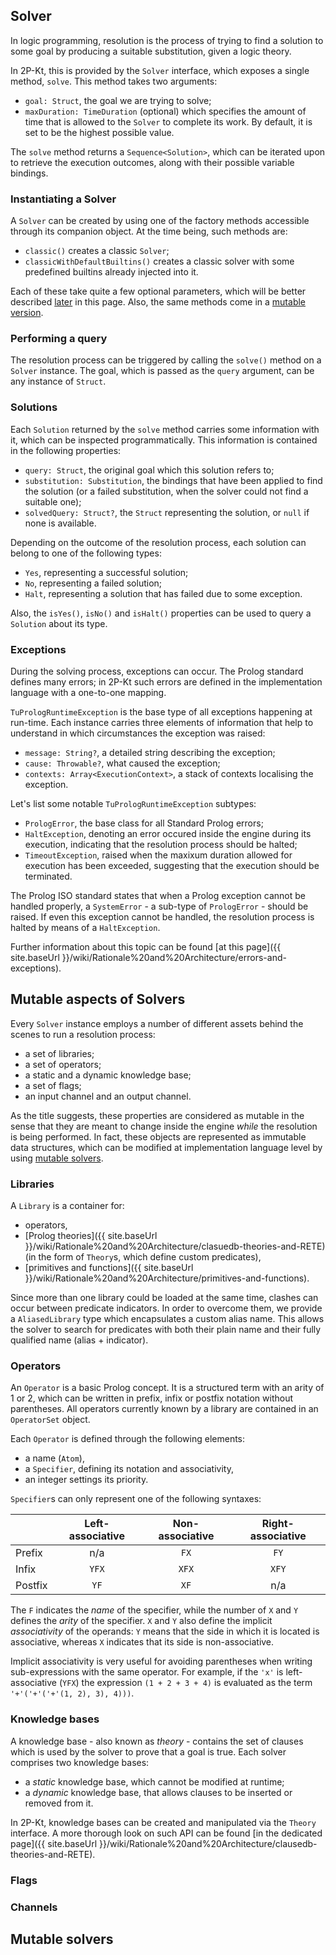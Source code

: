 ---
---

## Solver

In logic programming, resolution is the process of trying to find a solution to some goal by producing a suitable substitution, given a logic theory.

In 2P-Kt, this is provided by the `Solver` interface, which exposes a single method, `solve`. This method takes two arguments:

- `goal: Struct`, the goal we are trying to solve;
- `maxDuration: TimeDuration` (optional) which specifies the amount of time that is allowed to the `Solver` to complete its work. By default, it is set to be the highest possible value.

The `solve` method returns a `Sequence<Solution>`, which can be iterated upon to retrieve the execution outcomes, along with their possible variable bindings.

### Instantiating a Solver

A `Solver` can be created by using one of the factory methods accessible through its companion object. At the time being, such methods are:

- `classic()` creates a classic `Solver`;
- `classicWithDefaultBuiltins()` creates a classic solver with some predefined builtins already injected into it.

Each of these take quite a few optional parameters, which will be better described [later](#mutable-aspects-of-solvers) in this page. Also, the same methods come in a [mutable version](#mutable-solvers).

### Performing a query

The resolution process can be triggered by calling the `solve()` method on a `Solver` instance. The goal, which is passed as the `query` argument, can be any instance of `Struct`.

### Solutions

Each `Solution` returned by the `solve` method carries some information with it, which can be inspected programmatically. This information is contained in the following properties:

- `query: Struct`, the original goal which this solution refers to;
- `substitution: Substitution`, the bindings that have been applied to find the solution (or a failed substitution, when the solver could not find a suitable one);
- `solvedQuery: Struct?`, the `Struct` representing the solution, or `null` if none is available.

Depending on the outcome of the resolution process, each solution can belong to one of the following types:

- `Yes`, representing a successful solution;
- `No`, representing a failed solution;
- `Halt`, representing a solution that has failed due to some exception.

Also, the `isYes()`, `isNo()` and `isHalt()` properties can be used to query a `Solution` about its type.

### Exceptions

During the solving process, exceptions can occur. The Prolog standard defines many errors; in 2P-Kt such errors are defined in the implementation language with a one-to-one mapping.

`TuPrologRuntimeException` is the base type of all exceptions happening at run-time. Each instance carries three elements of information that help to understand in which circumstances the exception was raised:

- `message: String?`, a detailed string describing the exception;
- `cause: Throwable?`, what caused the exception;
- `contexts: Array<ExecutionContext>`, a stack of contexts localising the exception.

Let's list some notable `TuPrologRuntimeException` subtypes:

- `PrologError`, the base class for all Standard Prolog errors;
- `HaltException`, denoting an error occured inside the engine during its execution, indicating that the resolution process should be halted;
- `TimeoutException`, raised when the maxixum duration allowed for execution has been exceeded, suggesting that the execution should be terminated.

The Prolog ISO standard states that when a Prolog exception cannot be handled properly, a `SystemError` - a sub-type of `PrologError` - should be raised. If even this exception cannot be handled, the resolution process is halted by means of a `HaltException`.

Further information about this topic can be found [at this page]({{ site.baseUrl }}/wiki/Rationale%20and%20Architecture/errors-and-exceptions).

## Mutable aspects of Solvers

Every `Solver` instance employs a number of different assets behind the scenes to run a resolution process:

- a set of libraries;
- a set of operators;
- a static and a dynamic knowledge base;
- a set of flags;
- an input channel and an output channel.

As the title suggests, these properties are considered as mutable in the sense that they are meant to change inside the engine _while_ the resolution is being performed. In fact, these objects are represented as immutable data structures, which can be modified at implementation language level by using [mutable solvers](#mutable-solvers).

### Libraries

A `Library` is a container for:

- operators,
- [Prolog theories]({{ site.baseUrl }}/wiki/Rationale%20and%20Architecture/clasuedb-theories-and-RETE) (in the form of `Theory`s, which define custom predicates),
- [primitives and functions]({{ site.baseUrl }}/wiki/Rationale%20and%20Architecture/primitives-and-functions).

Since more than one library could be loaded at the same time, clashes can occur between predicate indicators. In order to overcome them, we provide a `AliasedLibrary` type which encapsulates a custom alias name. This allows the solver to search for predicates with both their plain name and their fully qualified name (alias + indicator).

### Operators

An `Operator` is a basic Prolog concept. It is a structured term with an arity of 1 or 2, which can be written in prefix, infix or postfix notation without parentheses. All operators currently known by a library are contained in an `OperatorSet` object.

Each `Operator` is defined through the following elements:

- a name (`Atom`),
- a `Specifier`, defining its notation and associativity,
- an integer settings its priority.

`Specifier`s can only represent one of the following syntaxes:

|         | Left-associative | Non-associative | Right-associative |
|---------|:----------------:|:---------------:|:-----------------:|
| Prefix  |        n/a       |        `FX`       |         `FY`        |
| Infix   |        `YFX`       |       `XFX`       |        `XFY`        |
| Postfix |        `YF`        |        `XF`       |        n/a        |

The `F` indicates the *name* of the specifier, while the number of `X` and `Y` defines the *arity* of the specifier. `X` and `Y` also define the implicit *associativity* of the operands: `Y` means that the side in which it is located is associative, whereas `X` indicates that its side is non-associative.

Implicit associativity is very useful for avoiding parentheses when writing sub-expressions with the same operator. For example, if the `'x'` is left-associative (`YFX`) the expression `(1 + 2 + 3 + 4)` is evaluated as the term `'+'('+'('+'(1, 2), 3), 4)))`.

### Knowledge bases

A knowledge base - also known as _theory_  - contains the set of clauses which is used by the solver to prove that a goal is true. Each solver comprises two knowledge bases:

- a _static_ knowledge base, which cannot be modified at runtime;
- a _dynamic_ knowledge base, that allows clauses to be inserted or removed from it.

In 2P-Kt, knowledge bases can be created and manipulated via the `Theory` interface. A more thorough look on such API can be found [in the dedicated page]({{ site.baseUrl }}/wiki/Rationale%20and%20Architecture/clausedb-theories-and-RETE).

### Flags

### Channels

## Mutable solvers

